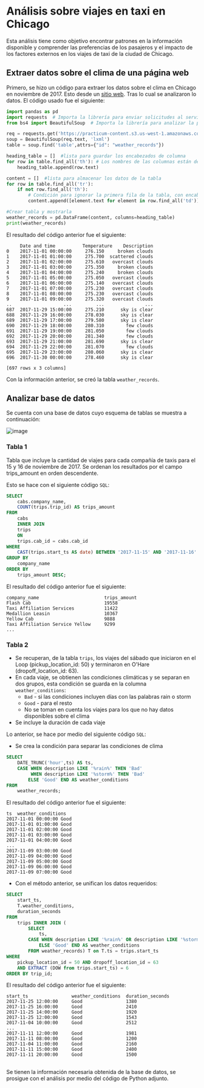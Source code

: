 # Análisis sobre viajes en taxi en Chicago
Esta análisis tiene como objetivo encontrar patrones en la información disponible y comprender las preferencias de los pasajeros y el impacto de los factores externos en los viajes de taxi de la ciudad de Chicago.

## Extraer datos sobre el clima de una página web
Primero, se hizo un código para extraer los datos sobre el clima en Chicago en noviembre de 2017. Esto desde un [sitio web](https://practicum-content.s3.us-west-1.amazonaws.com/data-analyst-eng/moved_chicago_weather_2017.html). Tras lo cual se analizaron lo datos. El código usado fue el siguiente:

```python 
import pandas as pd 
import requests  # Importa la librería para enviar solicitudes al servidor 
from bs4 import BeautifulSoup  # Importa la librería para analizar la página web

req = requests.get('https://practicum-content.s3.us-west-1.amazonaws.com/data-analyst-eng/moved_chicago_weather_2017.html') 
soup = BeautifulSoup(req.text, 'lxml') 
table = soup.find('table',attrs={"id": "weather_records"})

heading_table = []  #lista para guardar los encabezados de columna
for row in table.find_all('th'): # Los nombres de las columnas están dentro de los elementos <th>
    heading_table.append(row.text)

content = []  #lista para almacenar los datos de la tabla
for row in table.find_all('tr'):
    if not row.find_all('th'):
        # Condición para ignorar la primera fila de la tabla, con encabezados
        content.append([element.text for element in row.find_all('td')])

#Crear tabla y mostrarla
weather_records = pd.DataFrame(content, columns=heading_table)
print(weather_records)
```
El resultado del código anterior fue el siguiente:
```
     Date and time          Temperature    Description
0    2017-11-01 00:00:00     276.150     broken clouds
1    2017-11-01 01:00:00     275.700  scattered clouds
2    2017-11-01 02:00:00     275.610   overcast clouds
3    2017-11-01 03:00:00     275.350     broken clouds
4    2017-11-01 04:00:00     275.240     broken clouds
5    2017-11-01 05:00:00     275.050   overcast clouds
6    2017-11-01 06:00:00     275.140   overcast clouds
7    2017-11-01 07:00:00     275.230   overcast clouds
8    2017-11-01 08:00:00     275.230   overcast clouds
9    2017-11-01 09:00:00     275.320   overcast clouds
..                   ...         ...               ...
687  2017-11-29 15:00:00     275.210      sky is clear
688  2017-11-29 16:00:00     278.030      sky is clear
689  2017-11-29 17:00:00     279.580      sky is clear
690  2017-11-29 18:00:00     280.310        few clouds
691  2017-11-29 19:00:00     281.050        few clouds
692  2017-11-29 20:00:00     281.340        few clouds
693  2017-11-29 21:00:00     281.690      sky is clear
694  2017-11-29 22:00:00     281.070        few clouds
695  2017-11-29 23:00:00     280.060      sky is clear
696  2017-11-30 00:00:00     278.460      sky is clear

[697 rows x 3 columns]
```

Con la información anterior, se creó la tabla `weather_records`.

## Analizar base de datos
Se cuenta con una base de datos cuyo esquema de tablas se muestra a continuación:

![image](https://github.com/IreneRA/TripleTen-LatAm/assets/32276245/f48cea98-62c2-4ee2-9970-55663de4d3d5)


### Tabla 1
Tabla que incluye la cantidad de viajes para cada compañía de taxis para el 15 y 16 de noviembre de 2017. Se ordenan los resultados por el campo trips_amount en orden descendente.

Esto se hace con el siguiente código `SQL`:
```SQL
SELECT
    cabs.company_name,
    COUNT(trips.trip_id) AS trips_amount
FROM 
    cabs
    INNER JOIN 
    trips 
    ON 
    trips.cab_id = cabs.cab_id
WHERE 
    CAST(trips.start_ts AS date) BETWEEN '2017-11-15' AND '2017-11-16'
GROUP BY 
    company_name
ORDER BY 
    trips_amount DESC;
```
El resultado del código anterior fue el siguiente:
```
company_name	                    trips_amount
Flash Cab	                        19558
Taxi Affiliation Services	        11422
Medallion Leasin	                10367
Yellow Cab	                        9888
Taxi Affiliation Service Yellow	    9299
...
```

### Tabla 2
- Se recuperan, de la tabla `trips`, los viajes del sábado que iniciaron en el Loop (pickup_location_id: 50) y terminaron en O'Hare (dropoff_location_id: 63).
- En cada viaje, se obtienen las condiciones climáticas y se separan en dos grupos, esta condición se guarda en la columna `weather_conditions`:
    - `Bad` - si las condiciones incluyen días con las palabras rain o storm
    - `Good` - para el resto
    - No se toman en cuenta los viajes para los que no hay datos disponibles sobre el clima
- Se incluye la duración de cada viaje

Lo anterior, se hace por medio del siguiente código `SQL`:

- Se crea la condición para separar las condiciones de clima
```SQL
SELECT
    DATE_TRUNC('hour',ts) AS ts,
    CASE WHEN description LIKE '%rain%' THEN 'Bad'
         WHEN description LIKE '%storm%' THEN 'Bad'
        ELSE 'Good' END AS weather_conditions
FROM
    weather_records;
```

El resultado del código anterior fue el siguiente:
```
ts	weather_conditions
2017-11-01 00:00:00	Good
2017-11-01 01:00:00	Good
2017-11-01 02:00:00	Good
2017-11-01 03:00:00	Good
2017-11-01 04:00:00	Good
...
2017-11-09 03:00:00	Good
2017-11-09 04:00:00	Good
2017-11-09 05:00:00	Good
2017-11-09 06:00:00	Good
2017-11-09 07:00:00	Good
```
- Con el método anterior, se unifican los datos requeridos:
  
```SQL
SELECT
    start_ts,
    T.weather_conditions,
    duration_seconds
FROM 
    trips INNER JOIN (
        SELECT
            ts,
        CASE WHEN description LIKE '%rain%' OR description LIKE '%storm%' THEN 'Bad'
            ELSE 'Good' END AS weather_conditions
        FROM weather_records) T on T.ts = trips.start_ts
WHERE 
    pickup_location_id = 50 AND dropoff_location_id = 63 
    AND EXTRACT (DOW from trips.start_ts) = 6
ORDER BY trip_id;
```

El resultado del código anterior fue el siguiente:
```
start_ts	            weather_conditions	duration_seconds
2017-11-25 12:00:00	    Good	            1380
2017-11-25 16:00:00	    Good	            2410
2017-11-25 14:00:00	    Good	            1920
2017-11-25 12:00:00	    Good	            1543
2017-11-04 10:00:00	    Good	            2512
...
2017-11-11 12:00:00	    Good	            1981
2017-11-11 08:00:00	    Good	            1200
2017-11-04 11:00:00	    Good	            2160
2017-11-11 15:00:00	    Good	            2400
2017-11-11 20:00:00	    Good	            1500
```

## 
Se tienen la información necesaria obtenida de la base de datos, se prosigue con el análisis por medio del código de Python adjunto.
